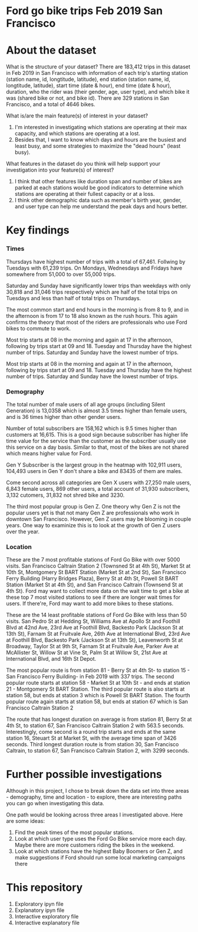 # Ford go bike trips Feb 2019 San Francisco

# About the dataset

What is the structure of your dataset?
There are 183,412 trips in this dataset in Feb 2019 in San Francisco with information of each trip's starting station (station name, id, longtitude, latitude), end station (station name, id, longtitude, latitude), start time (date & hour), end time (date & hour), duration, who the rider was (their gender, age, user type), and which bike it was (shared bike or not, and bike id). There are 329 stations in San Francisco, and a total of 4646 bikes.

What is/are the main feature(s) of interest in your dataset?
1) I'm interested in investigating which stations are operating at their max capacity, and which stations are operating at a lost.
2) Besides that, I want to know which days and hours are the busiest and least busy, and some strategies to maximize the "dead hours" (least busy).

What features in the dataset do you think will help support your investigation into your feature(s) of interest?
1) I think that other features like duration span and number of bikes are parked at each stations would be good indicators to determine which stations are operating at their fullest capacity or at a loss.
2) I think other demographic data such as member's birth year, gender, and user type can help me understand the peak days and hours better.

# Key findings

###  Times

Thursdays have highest number of trips with a total of 67,461. Follwing by Tuesdays with 61,239 trips. On Mondays, Wednesdays and Fridays have somewhere from 51,000 to over 55,000 trips.

Saturday and Sunday have significantly lower trips than weekdays with only 30,818 and 31,046 trips respectively which are half of the total trips on Tuesdays and less than half of total trips on Thursdays. 

The most common start and end hours in the morning is from 8 to 9, and in the afternoon is from 17 to 18 also known as the rush hours. This again confirms the theory that most of the riders are professionals who use Ford bikes to commute to work. 

Most trip starts at 08 in the morning and again at 17 in the afternoon, following by trips start at 09 and 18. Tuesday and Thursday have the highest number of trips. Saturday and Sunday have the lowest number of trips.

Most trip starts at 08 in the morning and again at 17 in the afternoon, following by trips start at 09 and 18. Tuesday and Thursday have the highest number of trips. Saturday and Sunday have the lowest number of trips.

### Demography

The total number of male users of all age groups (including Silent Generation) is 13,0358 which is almost 3.5 times higher than female users, and is 36 times higher than other gender users.

Number of total subscribers are 158,162 which is 9.5 times higher than customers at 16,615. This is a good sign because subscriber has higher life time value for the service than the customer as the subscriber usually use this service on a day basis. Similar to that, most of the bikes are not shared which means higher value for Ford.

Gen Y Subscriber is the largest group in the heatmap with 102,911 users, 104,493 users in Gen Y don't share a bike and 83435 of them are males.

Come second across all categories are Gen X users with 27,250 male users, 6,843 female users, 869 other users, a total account of 31,930 subscribers, 3,132 cutomers, 31,832 not shred bike and 3230.

The third most popular group is Gen Z. One theory why Gen Z is not the popular users yet is that not many Gen Z are professionals who work in downtown San Francisco. However, Gen Z users may be blooming in couple years. One way to examinize this is to look at the growth of Gen Z users over the year.

### Location

These are the 7 most profitable stations of Ford Go Bike with over 5000 visits.
San Francisco Caltrain Station 2 (Townsned St at 4th St), Market St at 10th St, Montgomery St BART Station (Market St at 2nd St), San Francisco Ferry Building (Harry Bridges Plaza), Berry St at 4th St, Powell St BART Station (Market St at 4th St), and San Francisco Caltrain (Townsend St at 4th St).
Ford may want to collect more data on the wait time to get a bike at these top 7 most visited stations to see if there are longer wait times for users. If there're, Ford may want to add more bikes to these stations.

These are the 14 least profitable stations of Ford Go Bike with less than 50 visits.
San Pedro St at Hedding St, Williams Ave at Apollo St and Foothill Blvd at 42nd Ave, 23rd Ave at Foothill Blvd, Backesto Park (Jackson St at 13th St), Farnam St at Fruitvale Ave, 26th Ave at International Blvd, 23rd Ave at Foothill Blvd, Backesto Park (Jackson St at 13th St), Leavenworth St at Broadway, Taylor St at 9th St, Farnam St at Fruitvale Ave, Parker Ave at McAllister St, Willow St at Vine St, Palm St at Willow St, 21st Ave at International Blvd, and 16th St Depot.

The most popular route is from station 81 - Berry St at 4th St- to station 15 - San Francisco Ferry Building- in Feb 2019 with 337 trips.
The second popular route starts at station 58 - Market St at 10th St - and ends at station 21 - Montgomery St BART Station.
The third popular route is also starts at station 58, but ends at station 3 which is Powell St BART Station.
The fourth popular route again starts at station 58, but ends at station 67 which is San Francisco Caltrain Station 2

The route that has longest duration on average is from station 81, Berry St at 4th St, to station 67, San Francisco Caltrain Station 2 with 563.5 seconds.
Interestingly, come second is a round trip starts and ends at the same station 16, Steuart St at Market St, with the average time span of 3426 seconds.
Third longest duration route is from station 30, San Francisco Caltrain, to station 67, San Francisco Caltrain Station 2, with 3299 seconds.

# Further possible investigations
Although in this project, I chose to break down the data set into three areas - demography, time and location - to explore, there are interesting paths you can go when investigating this data.

One path would be looking across three areas I investigated above. Here are some ideas:
1) Find the peak times of the most popular stations.
2) Look at which user type uses the Ford Go Bike service more each day. Maybe there are more customers riding the bikes in the weekend.
3) Look at which stations have the highest Baby Boomers or Gen Z, and make suggestions if Ford should run some local marketing campaigns there

# This repository
1) Exploratory ipyn file
2) Explanatory ipyn file
3) Interactive exploratory file
4) Interactive explanatory file
